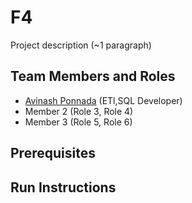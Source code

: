 # F4

Project description (~1 paragraph)

## Team Members and Roles

* [Avinash Ponnada](https://github.com/A835698/CIS641-HW2-PONNADA) (ETl,SQL Developer)
* Member 2 (Role 3, Role 4)
* Member 3 (Role 5, Role 6)

## Prerequisites

## Run Instructions
